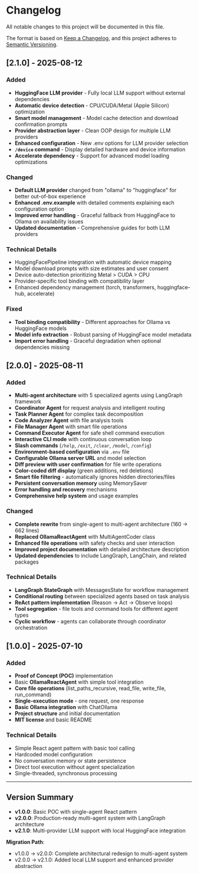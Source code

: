 # Changelog

All notable changes to this project will be documented in this file.

The format is based on [Keep a Changelog](https://keepachangelog.com/en/1.0.0/),
and this project adheres to [Semantic Versioning](https://semver.org/spec/v2.0.0.html).

## [2.1.0] - 2025-08-12

### Added
- **HuggingFace LLM provider** - Fully local LLM support without external dependencies
- **Automatic device detection** - CPU/CUDA/Metal (Apple Silicon) optimization
- **Smart model management** - Model cache detection and download confirmation prompts
- **Provider abstraction layer** - Clean OOP design for multiple LLM providers
- **Enhanced configuration** - New .env options for LLM provider selection
- **`/device` command** - Display detailed hardware and device information
- **Accelerate dependency** - Support for advanced model loading optimizations

### Changed
- **Default LLM provider** changed from "ollama" to "huggingface" for better out-of-box experience
- **Enhanced .env.example** with detailed comments explaining each configuration option
- **Improved error handling** - Graceful fallback from HuggingFace to Ollama on availability issues
- **Updated documentation** - Comprehensive guides for both LLM providers

### Technical Details
- HuggingFacePipeline integration with automatic device mapping
- Model download prompts with size estimates and user consent
- Device auto-detection prioritizing Metal > CUDA > CPU
- Provider-specific tool binding with compatibility layer
- Enhanced dependency management (torch, transformers, huggingface-hub, accelerate)

### Fixed
- **Tool binding compatibility** - Different approaches for Ollama vs HuggingFace models
- **Model info extraction** - Robust parsing of HuggingFace model metadata
- **Import error handling** - Graceful degradation when optional dependencies missing

## [2.0.0] - 2025-08-11

### Added
- **Multi-agent architecture** with 5 specialized agents using LangGraph framework
- **Coordinator Agent** for request analysis and intelligent routing
- **Task Planner Agent** for complex task decomposition  
- **Code Analyzer Agent** with file analysis tools
- **File Manager Agent** with smart file operations
- **Command Executor Agent** for safe shell command execution
- **Interactive CLI mode** with continuous conversation loop
- **Slash commands** (`/help`, `/exit`, `/clear`, `/model`, `/config`)
- **Environment-based configuration** via `.env` file
- **Configurable Ollama server URL** and model selection
- **Diff preview with user confirmation** for file write operations
- **Color-coded diff display** (green additions, red deletions)
- **Smart file filtering** - automatically ignores hidden directories/files
- **Persistent conversation memory** using MemorySaver
- **Error handling and recovery** mechanisms
- **Comprehensive help system** and usage examples

### Changed
- **Complete rewrite** from single-agent to multi-agent architecture (160 → 662 lines)
- **Replaced OllamaReactAgent** with MultiAgentCoder class
- **Enhanced file operations** with safety checks and user interaction
- **Improved project documentation** with detailed architecture description
- **Updated dependencies** to include LangGraph, LangChain, and related packages

### Technical Details
- **LangGraph StateGraph** with MessagesState for workflow management
- **Conditional routing** between specialized agents based on task analysis
- **ReAct pattern implementation** (Reason → Act → Observe loops)
- **Tool segregation** - file tools and command tools for different agent types
- **Cyclic workflow** - agents can collaborate through coordinator orchestration

## [1.0.0] - 2025-07-10

### Added
- **Proof of Concept (POC)** implementation
- Basic **OllamaReactAgent** with simple tool integration
- **Core file operations** (list_paths_recursive, read_file, write_file, run_command)
- **Single-execution mode** - one request, one response
- **Basic Ollama integration** with ChatOllama
- **Project structure** and initial documentation
- **MIT license** and basic README

### Technical Details
- Simple React agent pattern with basic tool calling
- Hardcoded model configuration
- No conversation memory or state persistence
- Direct tool execution without agent specialization
- Single-threaded, synchronous processing

---

## Version Summary

- **v1.0.0**: Basic POC with single-agent React pattern
- **v2.0.0**: Production-ready multi-agent system with LangGraph architecture  
- **v2.1.0**: Multi-provider LLM support with local HuggingFace integration

**Migration Path**: 
- v1.0.0 → v2.0.0: Complete architectural redesign to multi-agent system
- v2.0.0 → v2.1.0: Added local LLM support and enhanced provider abstraction